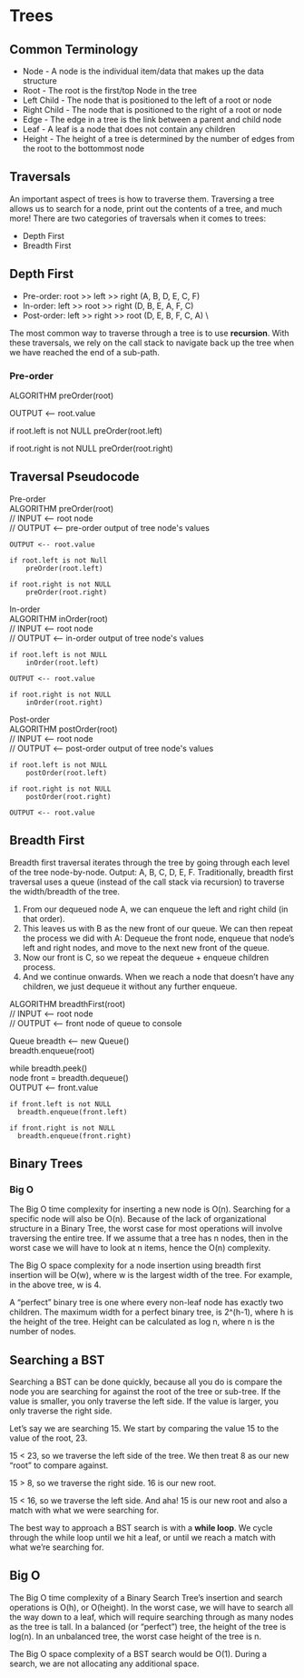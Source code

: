 # Trees
## Common Terminology
- Node - A node is the individual item/data that makes up the data structure
- Root - The root is the first/top Node in the tree
- Left Child - The node that is positioned to the left of a root or node
- Right Child - The node that is positioned to the right of a root or node
- Edge - The edge in a tree is the link between a parent and child node
- Leaf - A leaf is a node that does not contain any children
- Height - The height of a tree is determined by the number of edges from the root to the bottommost node

## Traversals
An important aspect of trees is how to traverse them. Traversing a tree allows us to search for a node, print out the contents of a tree, and much more! There are two categories of traversals when it comes to trees:
- Depth First
- Breadth First

## Depth First
- Pre-order: root >> left >> right (A, B, D, E, C, F)
- In-order: left >> root >> right (D, B, E, A, F, C)
- Post-order: left >> right >> root (D, E, B, F, C, A) \

The most common way to traverse through a tree is to use **recursion**. With these traversals, we rely on the call stack to navigate back up the tree when we have reached the end of a sub-path.

### Pre-order

ALGORITHM preOrder(root)

  OUTPUT <-- root.value

  if root.left is not NULL
      preOrder(root.left)

  if root.right is not NULL
      preOrder(root.right)

## Traversal Pseudocode

Pre-order \
ALGORITHM preOrder(root) \
// INPUT <-- root node \
// OUTPUT <-- pre-order output of tree node's values

    OUTPUT <-- root.value

    if root.left is not Null
        preOrder(root.left)

    if root.right is not NULL
        preOrder(root.right)
In-order \
ALGORITHM inOrder(root) \
// INPUT <-- root node \
// OUTPUT <-- in-order output of tree node's values

    if root.left is not NULL
        inOrder(root.left)

    OUTPUT <-- root.value

    if root.right is not NULL
        inOrder(root.right)
Post-order \
ALGORITHM postOrder(root) \
// INPUT <-- root node \
// OUTPUT <-- post-order output of tree node's values

    if root.left is not NULL
        postOrder(root.left)

    if root.right is not NULL
        postOrder(root.right)

    OUTPUT <-- root.value

## Breadth First
Breadth first traversal iterates through the tree by going through each level of the tree node-by-node. Output: A, B, C, D, E, F. 
Traditionally, breadth first traversal uses a queue (instead of the call stack via recursion) to traverse the width/breadth of the tree. 

1. From our dequeued node A, we can enqueue the left and right child (in that order).
2. This leaves us with B as the new front of our queue. We can then repeat the process we did with A: Dequeue the front node, enqueue that node’s left and right nodes, and move to the next new front of the queue.
3. Now our front is C, so we repeat the dequeue + enqueue children process.
4. And we continue onwards. When we reach a node that doesn’t have any children, we just dequeue it without any further enqueue.

ALGORITHM breadthFirst(root) \
// INPUT  <-- root node \
// OUTPUT <-- front node of queue to console

  Queue breadth <-- new Queue() \
  breadth.enqueue(root)

  while breadth.peek() \
    node front = breadth.dequeue() \
    OUTPUT <-- front.value

    if front.left is not NULL
      breadth.enqueue(front.left)

    if front.right is not NULL
      breadth.enqueue(front.right)

## Binary Trees
### Big O
The Big O time complexity for inserting a new node is O(n). Searching for a specific node will also be O(n). Because of the lack of organizational structure in a Binary Tree, the worst case for most operations will involve traversing the entire tree. If we assume that a tree has n nodes, then in the worst case we will have to look at n items, hence the O(n) complexity.

The Big O space complexity for a node insertion using breadth first insertion will be O(w), where w is the largest width of the tree. For example, in the above tree, w is 4.

A “perfect” binary tree is one where every non-leaf node has exactly two children. The maximum width for a perfect binary tree, is 2^(h-1), where h is the height of the tree. Height can be calculated as log n, where n is the number of nodes.

## Searching a BST
Searching a BST can be done quickly, because all you do is compare the node you are searching for against the root of the tree or sub-tree. If the value is smaller, you only traverse the left side. If the value is larger, you only traverse the right side.

Let’s say we are searching 15. We start by comparing the value 15 to the value of the root, 23.

15 < 23, so we traverse the left side of the tree. We then treat 8 as our new “root” to compare against.

15 > 8, so we traverse the right side. 16 is our new root.

15 < 16, so we traverse the left side. And aha! 15 is our new root and also a match with what we were searching for.

The best way to approach a BST search is with a **while loop**. We cycle through the while loop until we hit a leaf, or until we reach a match with what we’re searching for.

## Big O
The Big O time complexity of a Binary Search Tree’s insertion and search operations is O(h), or O(height). In the worst case, we will have to search all the way down to a leaf, which will require searching through as many nodes as the tree is tall. In a balanced (or “perfect”) tree, the height of the tree is log(n). In an unbalanced tree, the worst case height of the tree is n.

The Big O space complexity of a BST search would be O(1). During a search, we are not allocating any additional space.